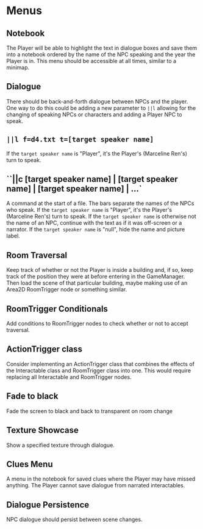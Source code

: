 # Menus
## Notebook
The Player will be able to highlight the text in dialogue boxes and save them into a notebook ordered by the name of the NPC speaking and the year the Player is in. This menu should be accessible at all times, similar to a minimap.

## Dialogue
There should be back-and-forth dialogue between NPCs and the player. One way to do this could be adding a new parameter to `||l` allowing for the changing of speaking NPCs or characters and adding a Player NPC to speak.
## `||l f=d4.txt t=[target speaker name]`
If the `target speaker name` is "Player", it's the Player's (Marceline Ren's) turn to speak.

## ``||c [target speaker name] | [target speaker name] | [target speaker name] | ...` 
A command at the start of a file. The bars separate the names of the NPCs who speak.
If the `target speaker name` is "Player", it's the Player's (Marceline Ren's) turn to speak. 
If the `target speaker name` is otherwise not the name of an NPC, continue with the text as if it was off-screen or a narrator.
If the `target speaker name` is "null", hide the name and picture label.


## Room Traversal
Keep track of whether or not the Player is inside a building and, if so, keep track of the position they were at before entering in the GameManager. Then load the scene of that particular building, maybe making use of an Area2D RoomTrigger node or something similar.

## RoomTrigger Conditionals
Add conditions to RoomTrigger nodes to check whether or not to accept traversal.

## ActionTrigger class
Consider implementing an ActionTrigger class that combines the effects of the Interactable class and RoomTrigger class into one. This would require replacing all Interactable and RoomTrigger nodes.

## Fade to black
Fade the screen to black and back to transparent on room change

## Texture Showcase
Show a specified texture through dialogue.

## Clues Menu
A menu in the notebook for saved clues where the Player may have missed anything. The Player cannot save dialogue from narrated interactables.

## Dialogue Persistence
NPC dialogue should persist between scene changes.

